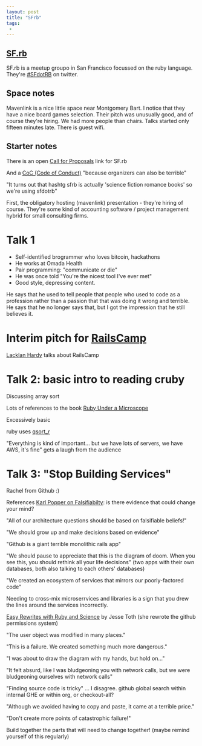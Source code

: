 ```yaml
---
layout: post
title: "SFrb"
tags:
 -
---
```


## [SF.rb](http://www.meetup.com/sf-dot-rb/)

SF.rb is a meetup groupo in San Francisco focussed on the ruby language. They're [#SFdotRB](https://twitter.com/search?q=sfdotrb) on twitter.


## Space notes

Mavenlink is a nice little space near Montgomery Bart. I notice that they have a nice board games selection. Their pitch was unusually good, and of course they're hiring. We had more people than chairs. Talks started only fifteen minutes late. There is guest wifi.


## Starter notes

There is an open [Call for Proposals](http://tinyurl.com/sf-rb-cfp) link for SF.rb

And a [CoC (Code of Conduct)](http://sfdotrb.github.io/) "because organizers can also be terrible"

"It turns out that hashtg sfrb is actually 'science fiction romance books' so we're using sfdotrb"

First, the obligatory hosting (mavenlink) presentation - they're hiring of course. They're some kind of accounting software / project management hybrid for small consulting firms.


# Talk 1

- Self-identified brogrammer who loves bitcoin, hackathons
- He works at Omada Health
- Pair programming: "communicate or die"
- He was once told "You're the nicest tool I've ever met"
- Good style, depressing content.

He says that he used to tell people that people who used to code as a profession rather than a passion that that was doing it wrong and terrible. He says that he no longer says that, but I got the impression that he still believes it.


# Interim pitch for [RailsCamp](http://railscamps.com/#usa_apr_2016)

[Lacklan Hardy](https://twitter.com/lachlanhardy) talks about RailsCamp


# Talk 2: basic intro to reading cruby

Discussing array sort

Lots of references to the book [Ruby Under a Microscope](http://patshaughnessy.net/ruby-under-a-microscope)

Excessively basic

ruby uses [qsort_r](http://man7.org/linux/man-pages/man3/qsort.3.html)

"Everything is kind of important... but we have lots of servers, we have AWS, it's fine" gets a laugh from the audience


# Talk 3: "Stop Building Services"

Rachel from Github :)

References [Karl Popper on Falsifiabilty](https://en.wikipedia.org/wiki/Karl_Popper): is there evidence that could change your mind?

"All of our architecture questions should be based on falsifiable beliefs!"

"We should grow up and make decisions based on evidence"

"Github is a giant terrible monolithic rails app"

"We should pause to appreciate that this is the diagram of doom. When you see this, you should rethink all your life decisions" (two apps with their own databases, both also talking to each others' databases)

"We created an ecosystem of services that mirrors our poorly-factored code"

Needing to cross-mix microserrvices and libraries is a sign that you drew the lines around the services incorrectly.

[Easy Rewrites with Ruby and Science](https://www.youtube.com/watch?v=kgDqUHWVw4A) by Jesse Toth (she rewrote the github permissions system)

"The user object was modified in many places."

"This is a failure. We created something much more dangerous."

"I was about to draw the diagram with my hands, but hold on..."

"It felt absurd, like I was bludgeoning you with network calls, but we were bludgeoning ourselves with network calls"

"Finding source code is tricky" ... I disagree. github global search within internal GHE or within org, or checkout-all?

"Although we avoided having to copy and paste, it came at a terrible price."

"Don't create more points of catastrophic failure!"

Build together the parts that will need to change together! (maybe remind yourself of this regularly)


